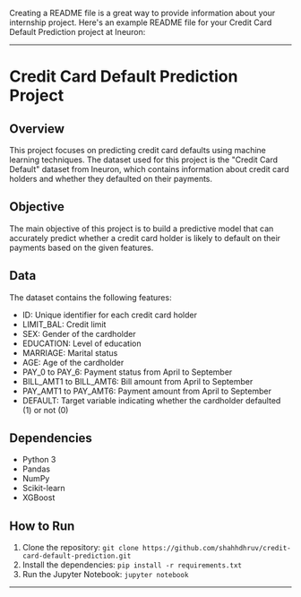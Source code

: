 Creating a README file is a great way to provide information about your internship project. Here's an example README file for your Credit Card Default Prediction project at Ineuron:

---

# Credit Card Default Prediction Project

## Overview
This project focuses on predicting credit card defaults using machine learning techniques. The dataset used for this project is the "Credit Card Default" dataset from Ineuron, which contains information about credit card holders and whether they defaulted on their payments.

## Objective
The main objective of this project is to build a predictive model that can accurately predict whether a credit card holder is likely to default on their payments based on the given features.

## Data
The dataset contains the following features:
- ID: Unique identifier for each credit card holder
- LIMIT_BAL: Credit limit
- SEX: Gender of the cardholder
- EDUCATION: Level of education
- MARRIAGE: Marital status
- AGE: Age of the cardholder
- PAY_0 to PAY_6: Payment status from April to September
- BILL_AMT1 to BILL_AMT6: Bill amount from April to September
- PAY_AMT1 to PAY_AMT6: Payment amount from April to September
- DEFAULT: Target variable indicating whether the cardholder defaulted (1) or not (0)


## Dependencies
- Python 3
- Pandas
- NumPy
- Scikit-learn
- XGBoost

## How to Run
1. Clone the repository: `git clone https://github.com/shahhdhruv/credit-card-default-prediction.git`
2. Install the dependencies: `pip install -r requirements.txt`
3. Run the Jupyter Notebook: `jupyter notebook`

---
